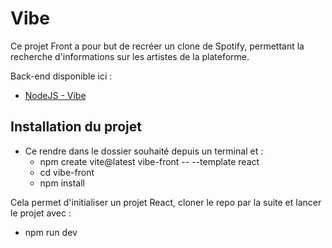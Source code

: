 # Vibe

Ce projet Front a pour but de recréer un clone de Spotify, permettant la recherche d'informations sur les artistes de la plateforme.

Back-end disponible ici :

- [NodeJS - Vibe](https://github.com/MathieuWil/vibe)

## Installation du projet

- Ce rendre dans le dossier souhaité depuis un terminal et :
  - npm create vite@latest vibe-front -- --template react
  - cd vibe-front
  - npm install

Cela permet d'initialiser un projet React, cloner le repo par la suite et lancer le projet avec :
  - npm run dev
